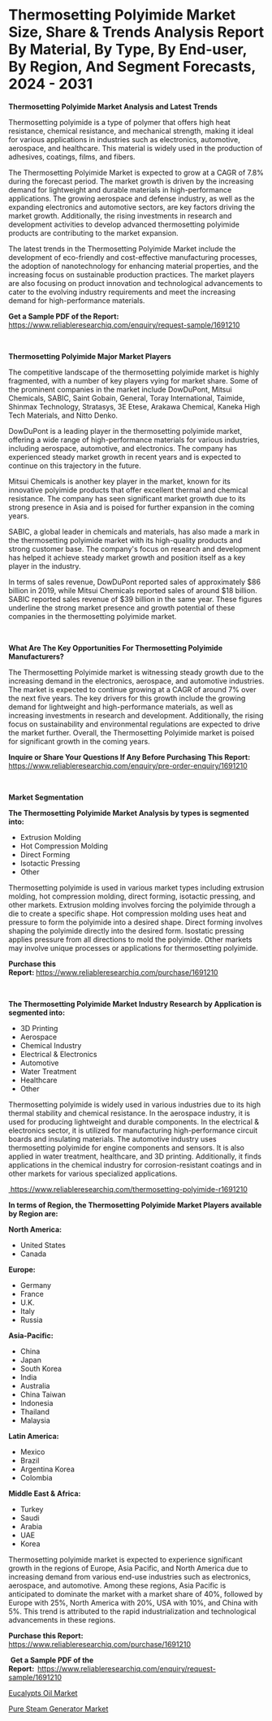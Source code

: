 <p><h1>Thermosetting Polyimide Market Size, Share & Trends Analysis Report By Material, By Type, By End-user, By Region, And Segment Forecasts, 2024 - 2031</h1></p><p><strong>Thermosetting Polyimide Market Analysis and Latest Trends</strong></p>
<p><p>Thermosetting polyimide is a type of polymer that offers high heat resistance, chemical resistance, and mechanical strength, making it ideal for various applications in industries such as electronics, automotive, aerospace, and healthcare. This material is widely used in the production of adhesives, coatings, films, and fibers.</p><p>The Thermosetting Polyimide Market is expected to grow at a CAGR of 7.8% during the forecast period. The market growth is driven by the increasing demand for lightweight and durable materials in high-performance applications. The growing aerospace and defense industry, as well as the expanding electronics and automotive sectors, are key factors driving the market growth. Additionally, the rising investments in research and development activities to develop advanced thermosetting polyimide products are contributing to the market expansion.</p><p>The latest trends in the Thermosetting Polyimide Market include the development of eco-friendly and cost-effective manufacturing processes, the adoption of nanotechnology for enhancing material properties, and the increasing focus on sustainable production practices. The market players are also focusing on product innovation and technological advancements to cater to the evolving industry requirements and meet the increasing demand for high-performance materials.</p></p>
<p><strong>Get a Sample PDF of the Report:&nbsp;</strong> <a href="https://www.reliableresearchiq.com/enquiry/request-sample/1691210">https://www.reliableresearchiq.com/enquiry/request-sample/1691210</a></p>
<p>&nbsp;</p>
<p><strong>Thermosetting Polyimide Major Market Players</strong></p>
<p><p>The competitive landscape of the thermosetting polyimide market is highly fragmented, with a number of key players vying for market share. Some of the prominent companies in the market include DowDuPont, Mitsui Chemicals, SABIC, Saint Gobain, General, Toray International, Taimide, Shinmax Technology, Stratasys, 3E Etese, Arakawa Chemical, Kaneka High Tech Materials, and Nitto Denko.</p><p>DowDuPont is a leading player in the thermosetting polyimide market, offering a wide range of high-performance materials for various industries, including aerospace, automotive, and electronics. The company has experienced steady market growth in recent years and is expected to continue on this trajectory in the future.</p><p>Mitsui Chemicals is another key player in the market, known for its innovative polyimide products that offer excellent thermal and chemical resistance. The company has seen significant market growth due to its strong presence in Asia and is poised for further expansion in the coming years.</p><p>SABIC, a global leader in chemicals and materials, has also made a mark in the thermosetting polyimide market with its high-quality products and strong customer base. The company's focus on research and development has helped it achieve steady market growth and position itself as a key player in the industry.</p><p>In terms of sales revenue, DowDuPont reported sales of approximately $86 billion in 2019, while Mitsui Chemicals reported sales of around $18 billion. SABIC reported sales revenue of $39 billion in the same year. These figures underline the strong market presence and growth potential of these companies in the thermosetting polyimide market.</p></p>
<p>&nbsp;</p>
<p><strong>What Are The Key Opportunities For Thermosetting Polyimide Manufacturers?</strong></p>
<p><p>The Thermosetting Polyimide market is witnessing steady growth due to the increasing demand in the electronics, aerospace, and automotive industries. The market is expected to continue growing at a CAGR of around 7% over the next five years. The key drivers for this growth include the growing demand for lightweight and high-performance materials, as well as increasing investments in research and development. Additionally, the rising focus on sustainability and environmental regulations are expected to drive the market further. Overall, the Thermosetting Polyimide market is poised for significant growth in the coming years.</p></p>
<p><strong>Inquire or Share Your Questions If Any Before Purchasing This Report:</strong> <a href="https://www.reliableresearchiq.com/enquiry/pre-order-enquiry/1691210">https://www.reliableresearchiq.com/enquiry/pre-order-enquiry/1691210</a></p>
<p>&nbsp;</p>
<p><strong>Market Segmentation</strong></p>
<p><strong>The Thermosetting Polyimide Market Analysis by types is segmented into:</strong></p>
<p><ul><li>Extrusion Molding</li><li>Hot Compression Molding</li><li>Direct Forming</li><li>Isotactic Pressing</li><li>Other</li></ul></p>
<p><p>Thermosetting polyimide is used in various market types including extrusion molding, hot compression molding, direct forming, isotactic pressing, and other markets. Extrusion molding involves forcing the polyimide through a die to create a specific shape. Hot compression molding uses heat and pressure to form the polyimide into a desired shape. Direct forming involves shaping the polyimide directly into the desired form. Isostatic pressing applies pressure from all directions to mold the polyimide. Other markets may involve unique processes or applications for thermosetting polyimide.</p></p>
<p><strong>Purchase this Report:&nbsp;</strong><a href="https://www.reliableresearchiq.com/purchase/1691210">https://www.reliableresearchiq.com/purchase/1691210</a></p>
<p>&nbsp;</p>
<p><strong>The Thermosetting Polyimide Market Industry Research by Application is segmented into:</strong></p>
<p><ul><li>3D Printing</li><li>Aerospace</li><li>Chemical Industry</li><li>Electrical & Electronics</li><li>Automotive</li><li>Water Treatment</li><li>Healthcare</li><li>Other</li></ul></p>
<p><p>Thermosetting polyimide is widely used in various industries due to its high thermal stability and chemical resistance. In the aerospace industry, it is used for producing lightweight and durable components. In the electrical & electronics sector, it is utilized for manufacturing high-performance circuit boards and insulating materials. The automotive industry uses thermosetting polyimide for engine components and sensors. It is also applied in water treatment, healthcare, and 3D printing. Additionally, it finds applications in the chemical industry for corrosion-resistant coatings and in other markets for various specialized applications.</p></p>
<p><a href="https://www.reliableresearchiq.com/thermosetting-polyimide-r1691210">&nbsp;https://www.reliableresearchiq.com/thermosetting-polyimide-r1691210</a></p>
<p><strong>In terms of Region, the Thermosetting Polyimide Market Players available by Region are:</strong></p>
<p>
    <p> <strong> North America: </strong>
        <ul>
            <li>United States</li>
            <li>Canada</li>
        </ul>
        </p> 
    <p> <strong> Europe: </strong>
        <ul>
            <li>Germany</li>
            <li>France</li>
            <li>U.K.</li>
            <li>Italy</li>
            <li>Russia</li>
        </ul>
        </p> 
    <p> <strong> Asia-Pacific: </strong>
        <ul>
            <li>China</li>
            <li>Japan</li>
            <li>South Korea</li>
            <li>India</li>
            <li>Australia</li>
            <li>China Taiwan</li>
            <li>Indonesia</li>
            <li>Thailand</li>
            <li>Malaysia</li>
        </ul>
        </p> 
    <p> <strong> Latin America: </strong>
        <ul>
            <li>Mexico</li>
            <li>Brazil</li>
            <li>Argentina Korea</li>
            <li>Colombia</li>
        </ul>
        </p> 
    <p> <strong> Middle East & Africa: </strong>
        <ul>
            <li>Turkey</li>
            <li>Saudi</li>
            <li>Arabia</li>
            <li>UAE</li>
            <li>Korea</li>
        </ul>
    </p>
    </p>
<p><p>Thermosetting polyimide market is expected to experience significant growth in the regions of Europe, Asia Pacific, and North America due to increasing demand from various end-use industries such as electronics, aerospace, and automotive. Among these regions, Asia Pacific is anticipated to dominate the market with a market share of 40%, followed by Europe with 25%, North America with 20%, USA with 10%, and China with 5%. This trend is attributed to the rapid industrialization and technological advancements in these regions.</p></p>
<p><strong>Purchase this Report: </strong><a href="https://www.reliableresearchiq.com/purchase/1691210">https://www.reliableresearchiq.com/purchase/1691210</a></p>
<p>&nbsp;<strong>Get a Sample PDF of the Report:&nbsp;&nbsp;</strong><a href="https://www.reliableresearchiq.com/enquiry/request-sample/1691210">https://www.reliableresearchiq.com/enquiry/request-sample/1691210</a></p>
<p><strong></strong></p>
<p><p><a href="https://view.publitas.com/reportprime-1/eucalypts-oil-market-investigation-industry-evolution-and-forecast-till-2031/">Eucalypts Oil Market</a></p><p><a href="https://github.com/Gilanghao0/Market-Research-Report-List-1/blob/main/pure-steam-generator-market.md">Pure Steam Generator Market</a></p></p>